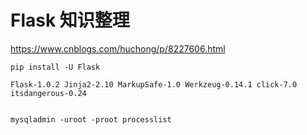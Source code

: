 
# Flask 知识整理
https://www.cnblogs.com/huchong/p/8227606.html


```
pip install -U Flask

Flask-1.0.2 Jinja2-2.10 MarkupSafe-1.0 Werkzeug-0.14.1 click-7.0 itsdangerous-0.24


mysqladmin -uroot -proot processlist
```
